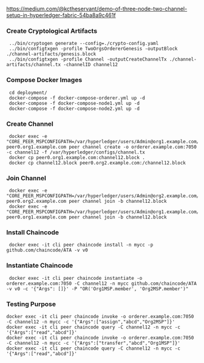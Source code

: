https://medium.com/@kctheservant/demo-of-three-node-two-channel-setup-in-hyperledger-fabric-54ba8a9c461f
### Create Cryptological Artifacts

```
 ../bin/cryptogen generate --config=./crypto-config.yaml 
 ../bin/configtxgen -profile TwoOrgsOrdererGenesis -outputBlock ./channel-artifacts/genesis.block 
 ../bin/configtxgen -profile Channel -outputCreateChannelTx ./channel-artifacts/channel.tx -channelID channel12 
 ```
 
### Compose Docker Images

```
 cd deployment/  
 docker-compose -f docker-compose-orderer.yml up -d 
 docker-compose -f docker-compose-node1.yml up -d 
 docker-compose -f docker-compose-node2.yml up -d 
 ```
 
### Create Channel

```
 docker exec -e "CORE_PEER_MSPCONFIGPATH=/var/hyperledger/users/Admin@org1.example.com/msp" peer0.org1.example.com peer channel create -o orderer.example.com:7050 -c channel12 -f /var/hyperledger/configs/channel.tx 
 docker cp peer0.org1.example.com:channel12.block . 
 docker cp channel12.block peer0.org2.example.com:/channel12.block 
 ```
 
### Join Channel

```
 docker exec -e "CORE_PEER_MSPCONFIGPATH=/var/hyperledger/users/Admin@org2.example.com/msp" peer0.org2.example.com peer channel join -b channel12.block 
 docker exec -e "CORE_PEER_MSPCONFIGPATH=/var/hyperledger/users/Admin@org1.example.com/msp" peer0.org1.example.com peer channel join -b channel12.block  
 ```

### Install Chaincode

```
 docker exec -it cli peer chaincode install -n mycc -p github.com/chaincode/ATA -v v0 
```

### Instantiate Chaincode

```
 docker exec -it cli peer chaincode instantiate -o orderer.example.com:7050 -C channel12 -n mycc github.com/chaincode/ATA -v v0 -c '{"Args": []}' -P "OR('Org1MSP.member', 'Org2MSP.member')" 
```

### Testing Purpose

```
docker exec -it cli peer chaincode invoke -o orderer.example.com:7050 -C channel12 -n mycc -c '{"Args":["assign","abcd","Org2MSP"]}'
docker exec -it cli peer chaincode query -C channel12 -n mycc -c '{"Args":["read","abcd"]}' 
docker exec -it cli peer chaincode invoke -o orderer.example.com:7050 -C channel12 -n mycc -c '{"Args":["transfer","abcd","Org1MSP"]}' 
docker exec -it cli peer chaincode query -C channel12 -n mycc -c '{"Args":["read","abcd"]}'
  ```
